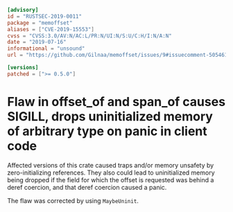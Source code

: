 ```toml
[advisory]
id = "RUSTSEC-2019-0011"
package = "memoffset"
aliases = ["CVE-2019-15553"]
cvss = "CVSS:3.0/AV:N/AC:L/PR:N/UI:N/S:U/C:H/I:N/A:N"
date = "2019-07-16"
informational = "unsound"
url = "https://github.com/Gilnaa/memoffset/issues/9#issuecomment-505461490"

[versions]
patched = [">= 0.5.0"]
```

# Flaw in offset_of and span_of causes SIGILL, drops uninitialized memory of arbitrary type on panic in client code

Affected versions of this crate caused traps and/or memory unsafety by zero-initializing references.
They also could lead to uninitialized memory being dropped if the field for which the offset is requested was behind a deref coercion, and that deref coercion caused a panic.

The flaw was corrected by using `MaybeUninit`.
